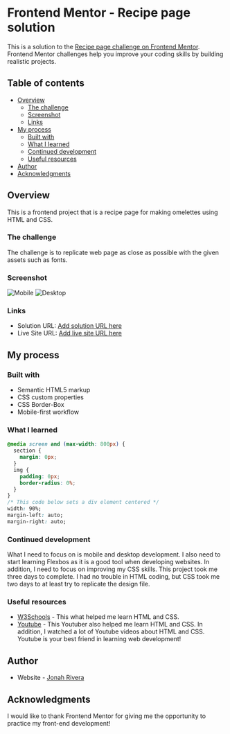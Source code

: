 # Frontend Mentor - Recipe page solution

This is a solution to the [Recipe page challenge on Frontend Mentor](https://www.frontendmentor.io/challenges/recipe-page-KiTsR8QQKm). Frontend Mentor challenges help you improve your coding skills by building realistic projects.

## Table of contents

- [Overview](#overview)
  - [The challenge](#the-challenge)
  - [Screenshot](#screenshot)
  - [Links](#links)
- [My process](#my-process)
  - [Built with](#built-with)
  - [What I learned](#what-i-learned)
  - [Continued development](#continued-development)
  - [Useful resources](#useful-resources)
- [Author](#author)
- [Acknowledgments](#acknowledgments)

## Overview

This is a frontend project that is a recipe page for making omelettes using HTML and CSS.

### The challenge

The challenge is to replicate web page as close as possible with the given assets such as fonts.

### Screenshot

![Mobile]()
![Desktop]()

### Links

- Solution URL: [Add solution URL here](https://your-solution-url.com)
- Live Site URL: [Add live site URL here](https://bobfisherman18.github.io/)

## My process

### Built with

- Semantic HTML5 markup
- CSS custom properties
- CSS Border-Box
- Mobile-first workflow

### What I learned

```css
@media screen and (max-width: 800px) {
  section {
    margin: 0px;
  }
  img {
    padding: 0px;
    border-radius: 0%;
  }
}
/* This code below sets a div element centered */
width: 90%;
margin-left: auto;
margin-right: auto;
```

### Continued development

What I need to focus on is mobile and desktop development. I also need to
start learning Flexbos as it is a good tool when developing websites.
In addition, I need to focus on improving my CSS skills. This project took me
three days to complete. I had no trouble in HTML coding, but CSS took me two days to at least try to replicate the design file.

### Useful resources

- [W3Schools](https://www.w3schools.com/) - This what helped me learn HTML and CSS.
- [Youtube](https://www.youtube.com/@BroCodez) - This Youtuber also helped me learn HTML and CSS. In addition, I watched a lot of Youtube videos about HTML and CSS. Youtube is your best friend in learning web development!

## Author

- Website - [Jonah Rivera](https://github.com/BobFisherman18)

## Acknowledgments

I would like to thank Frontend Mentor for giving me the opportunity to practice my front-end development!
